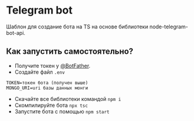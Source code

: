 # Telegram bot
Шаблон для создание бота на TS на основе библиотеки node-telegram-bot-api.

## Как запустить самостоятельно?

- Получите токен у [@BotFather](https://t.me/BotFather).
- Создайте файл `.env`
```
TOKEN=токен бота (получен выше)
MONGO_URI=uri базы данных монги
```

- Скачайте все библиотеки командой `npm i`
- Скомпилируйте бота `npx tsc`
- Запустите бота с помощью `npm start`
